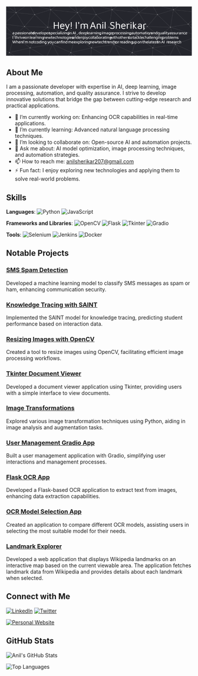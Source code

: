 ![Profile Banner](https://raw.githubusercontent.com/anilss147/anilss147/main/github-header-image.png)


## About Me

I am a passionate developer with expertise in AI, deep learning, image processing, automation, and quality assurance. I strive to develop innovative solutions that bridge the gap between cutting-edge research and practical applications.

- 🔭 I’m currently working on: Enhancing OCR capabilities in real-time applications.
- 🌱 I’m currently learning: Advanced natural language processing techniques.
- 👯 I’m looking to collaborate on: Open-source AI and automation projects.
- 💬 Ask me about: AI model optimization, image processing techniques, and automation strategies.
- 📫 How to reach me: [anilsherikar207@gmail.com](mailto:anilsherikar207@gmail.com)
- ⚡ Fun fact: I enjoy exploring new technologies and applying them to solve real-world problems.

## Skills

**Languages**:
![Python](https://img.shields.io/badge/-Python-3776AB?style=flat&logo=python&logoColor=white)
![JavaScript](https://img.shields.io/badge/-JavaScript-F7DF1E?style=flat&logo=javascript&logoColor=black)

**Frameworks and Libraries**:
![OpenCV](https://img.shields.io/badge/-OpenCV-5C3EE8?style=flat&logo=opencv&logoColor=white)
![Flask](https://img.shields.io/badge/-Flask-000000?style=flat&logo=flask&logoColor=white)
![Tkinter](https://img.shields.io/badge/-Tkinter-FF6F00?style=flat&logo=tkinter&logoColor=white)
![Gradio](https://img.shields.io/badge/-Gradio-FF6F00?style=flat&logo=gradio&logoColor=white)

**Tools**:
![Selenium](https://img.shields.io/badge/-Selenium-43B02A?style=flat&logo=selenium&logoColor=white)
![Jenkins](https://img.shields.io/badge/-Jenkins-D24939?style=flat&logo=jenkins&logoColor=white)
![Docker](https://img.shields.io/badge/-Docker-2496ED?style=flat&logo=docker&logoColor=white)

## Notable Projects

### [SMS Spam Detection](https://github.com/anilss147/sms-spam)

Developed a machine learning model to classify SMS messages as spam or ham, enhancing communication security.

### [Knowledge Tracing with SAINT](https://github.com/anilss147/Knowledge-Tracing-SAINT)

Implemented the SAINT model for knowledge tracing, predicting student performance based on interaction data.

### [Resizing Images with OpenCV](https://github.com/anilss147/Resizeing-Image-with-OpenCV)

Created a tool to resize images using OpenCV, facilitating efficient image processing workflows.

### [Tkinter Document Viewer](https://github.com/anilss147/Tkinter-View-Document-)

Developed a document viewer application using Tkinter, providing users with a simple interface to view documents.

### [Image Transformations](https://github.com/anilss147/Image-transformations)

Explored various image transformation techniques using Python, aiding in image analysis and augmentation tasks.

### [User Management Gradio App](https://github.com/anilss147/user-management-gradio-app)

Built a user management application with Gradio, simplifying user interactions and management processes.

### [Flask OCR App](https://github.com/anilss147/flask-ocr-app)

Developed a Flask-based OCR application to extract text from images, enhancing data extraction capabilities.

### [OCR Model Selection App](https://github.com/anilss147/OCR-Model-Selection-App)

Created an application to compare different OCR models, assisting users in selecting the most suitable model for their needs.


### [Landmark Explorer](https://github.com/anilss147/landmark-explorer/tree/main/LandmarkNavigator)

Developed a web application that displays Wikipedia landmarks on an interactive map based on the current viewable area. The application fetches landmark data from Wikipedia and provides details about each landmark when selected.

## Connect with Me

[![LinkedIn](https://img.shields.io/badge/-LinkedIn-0077B5?style=flat&logo=linkedin&logoColor=white)](https://www.linkedin.com/in/anil-sherikar/)
[![Twitter](https://img.shields.io/badge/-Twitter-1DA1F2?style=flat&logo=twitter&logoColor=white)](https://x.com/anil_sherikar09)

[![Personal Website](https://img.shields.io/badge/-Website-000000?style=flat&logo=github&logoColor=white)](https://anilsherikar.dev/)

## GitHub Stats

![Anil's GitHub Stats](https://github-readme-stats.vercel.app/api?username=anilss147&show_icons=true&theme=radical)

![Top Languages](https://github-readme-stats.vercel.app/api/top-langs/?username=anilss147&layout=compact&theme=radical)
